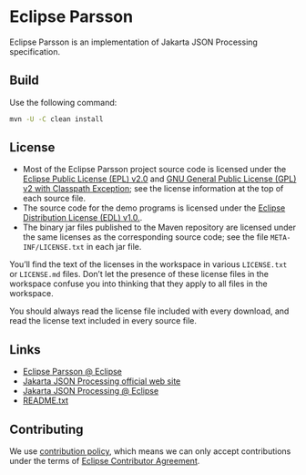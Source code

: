 [//]: # " Copyright (c) 2018, 2022 Oracle and/or its affiliates. All rights reserved. "
[//]: # "  "
[//]: # " This program and the accompanying materials are made available under the "
[//]: # " terms of the Eclipse Public License v. 2.0, which is available at "
[//]: # " http://www.eclipse.org/legal/epl-2.0. "
[//]: # "  "
[//]: # " This Source Code may also be made available under the following Secondary "
[//]: # " Licenses when the conditions for such availability set forth in the "
[//]: # " Eclipse Public License v. 2.0 are satisfied: GNU General Public License, "
[//]: # " version 2 with the GNU Classpath Exception, which is available at "
[//]: # " https://www.gnu.org/software/classpath/license.html. "
[//]: # "  "
[//]: # " SPDX-License-Identifier: EPL-2.0 OR GPL-2.0 WITH Classpath-exception-2.0 "

# Eclipse Parsson

Eclipse Parsson is an implementation of Jakarta JSON Processing specification.

## Build

Use the following command:
```bash
mvn -U -C clean install
```

## License

* Most of the Eclipse Parsson project source code is licensed
under the [Eclipse Public License (EPL) v2.0](https://projects.eclipse.org/license/epl-2.0)
and [GNU General Public License (GPL) v2 with Classpath Exception](https://www.gnu.org/software/classpath/license.html);
see the license information at the top of each source file.
* The source code for the demo programs is licensed
under the [Eclipse Distribution License (EDL) v1.0.](https://www.eclipse.org/org/documents/edl-v10.php).
* The binary jar files published to the Maven repository are licensed
under the same licenses as the corresponding source code;
see the file `META-INF/LICENSE.txt` in each jar file.

You’ll find the text of the licenses in the workspace in various `LICENSE.txt` or `LICENSE.md` files.
Don’t let the presence of these license files in the workspace confuse you into thinking
that they apply to all files in the workspace.

You should always read the license file included with every download, and read
the license text included in every source file.

## Links

- [Eclipse Parsson @ Eclipse](https://projects.eclipse.org/projects/ee4j.parsson)
- [Jakarta JSON Processing official web site](https://jakartaee.github.io/jsonp-api)
- [Jakarta JSON Processing @ Eclipse](https://projects.eclipse.org/projects/ee4j.jsonp)
- [README.txt](https://github.com/eclipse-ee4j/parsson/blob/master/bundles/dist/src/main/resources/README.txt)

## Contributing

We use [contribution policy](CONTRIBUTING.md), which means we can only accept contributions under
the terms of [Eclipse Contributor Agreement](http://www.eclipse.org/legal/ECA.php).
